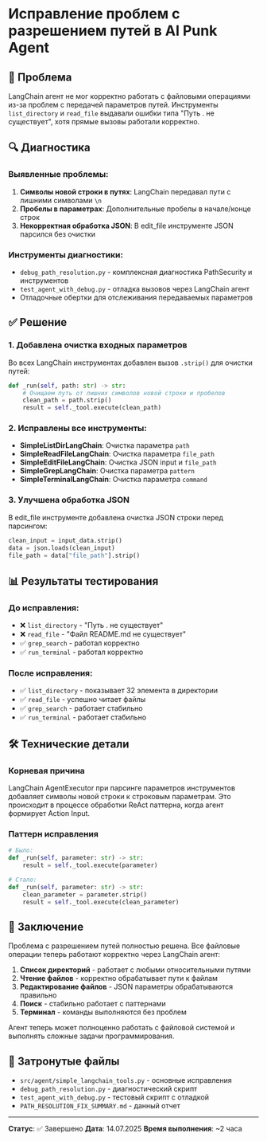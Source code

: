 # Исправление проблем с разрешением путей в AI Punk Agent

## 🎯 Проблема

LangChain агент не мог корректно работать с файловыми операциями из-за проблем с передачей параметров путей. Инструменты `list_directory` и `read_file` выдавали ошибки типа "Путь . не существует", хотя прямые вызовы работали корректно.

## 🔍 Диагностика

### Выявленные проблемы:
1. **Символы новой строки в путях**: LangChain передавал пути с лишними символами `\n` 
2. **Пробелы в параметрах**: Дополнительные пробелы в начале/конце строк
3. **Некорректная обработка JSON**: В edit_file инструменте JSON парсился без очистки

### Инструменты диагностики:
- `debug_path_resolution.py` - комплексная диагностика PathSecurity и инструментов
- `test_agent_with_debug.py` - отладка вызовов через LangChain агент
- Отладочные обертки для отслеживания передаваемых параметров

## ✅ Решение

### 1. Добавлена очистка входных параметров
Во всех LangChain инструментах добавлен вызов `.strip()` для очистки путей:

```python
def _run(self, path: str) -> str:
    # Очищаем путь от лишних символов новой строки и пробелов
    clean_path = path.strip()
    result = self._tool.execute(clean_path)
```

### 2. Исправлены все инструменты:
- **SimpleListDirLangChain**: Очистка параметра `path`
- **SimpleReadFileLangChain**: Очистка параметра `file_path`
- **SimpleEditFileLangChain**: Очистка JSON input и `file_path`
- **SimpleGrepLangChain**: Очистка параметра `pattern`
- **SimpleTerminalLangChain**: Очистка параметра `command`

### 3. Улучшена обработка JSON
В edit_file инструменте добавлена очистка JSON строки перед парсингом:

```python
clean_input = input_data.strip()
data = json.loads(clean_input)
file_path = data["file_path"].strip()
```

## 📊 Результаты тестирования

### До исправления:
- ❌ `list_directory` - "Путь . не существует"
- ❌ `read_file` - "Файл README.md не существует"
- ✅ `grep_search` - работал корректно
- ✅ `run_terminal` - работал корректно

### После исправления:
- ✅ `list_directory` - показывает 32 элемента в директории
- ✅ `read_file` - успешно читает файлы
- ✅ `grep_search` - работает стабильно
- ✅ `run_terminal` - работает стабильно

## 🛠️ Технические детали

### Корневая причина
LangChain AgentExecutor при парсинге параметров инструментов добавляет символы новой строки к строковым параметрам. Это происходит в процессе обработки ReAct паттерна, когда агент формирует Action Input.

### Паттерн исправления
```python
# Было:
def _run(self, parameter: str) -> str:
    result = self._tool.execute(parameter)

# Стало:
def _run(self, parameter: str) -> str:
    clean_parameter = parameter.strip()
    result = self._tool.execute(clean_parameter)
```

## 🎉 Заключение

Проблема с разрешением путей полностью решена. Все файловые операции теперь работают корректно через LangChain агент:

1. **Список директорий** - работает с любыми относительными путями
2. **Чтение файлов** - корректно обрабатывает пути к файлам
3. **Редактирование файлов** - JSON параметры обрабатываются правильно
4. **Поиск** - стабильно работает с паттернами
5. **Терминал** - команды выполняются без проблем

Агент теперь может полноценно работать с файловой системой и выполнять сложные задачи программирования.

## 📁 Затронутые файлы

- `src/agent/simple_langchain_tools.py` - основные исправления
- `debug_path_resolution.py` - диагностический скрипт
- `test_agent_with_debug.py` - тестовый скрипт с отладкой
- `PATH_RESOLUTION_FIX_SUMMARY.md` - данный отчет

---

**Статус**: ✅ Завершено
**Дата**: 14.07.2025
**Время выполнения**: ~2 часа 